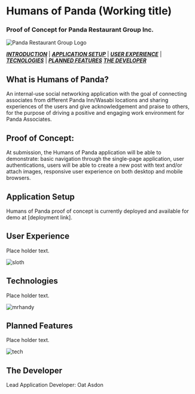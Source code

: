 # Humans of Panda (Working title)

### Proof of Concept for Panda Restaurant Group Inc.

![Panda Restaurant Group Logo](http://www.pandacares.org/sites/default/files/logo_0.png)

_**[INTRODUCTION](#intro)**_ |
_**[APPLICATION SETUP](#setup)**_ |
_**[USER EXPERIENCE](#ux)**_ |
_**[TECNOLOGIES](#tech)**_ |
_**[PLANNED FEATURES](#icebox)**_
_**[THE DEVELOPER](#about)**_

<a name="intro"></a>
## What is Humans of Panda?

An internal-use social networking application with the goal of connecting associates from different Panda Inn/Wasabi locations and sharing experiences of the users and give acknowledgement and praise to others, for the purpose of driving a positive and engaging work environment for Panda Associates.

## Proof of Concept:
At submission, the Humans of Panda application will be able to demonstrate: basic navigation through the single-page application, user authentications, users will be able to create a new post with text and/or attach images, responsive user experience on both desktop and mobile browsers.


<a name="setup"></a>
## Application Setup
Humans of Panda proof of concept is currently deployed and available for demo at [deployment link].


<a name="ux"></a>
## User Experience
Place holder text.

![sloth](http://i.giphy.com/g9jNi9Fr0TVqE.gif)


<a name="tech"></a>
## Technologies
Place holder text.

![mrhandy](http://i.giphy.com/11A1ZpmhgeE7kI.gif)

<a name="icebox"></a>
## Planned Features
Place holder text.

![tech](http://i.giphy.com/11j5OF7BTglVkc.gif)

<a name="dev"></a>
## The Developer
Lead Application Developer: Oat Asdon
